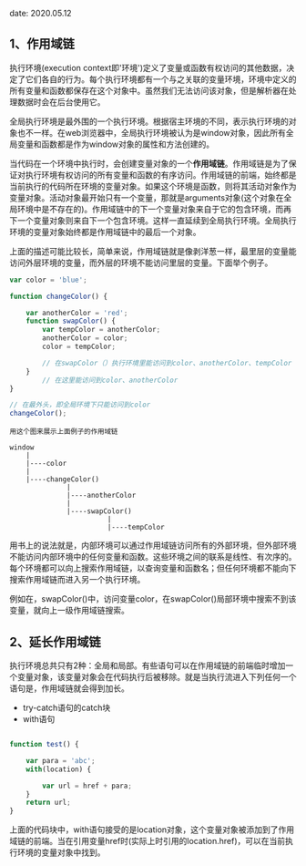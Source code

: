 date: 2020.05.12

## 1、作用域链

执行环境(execution context即'环境')定义了变量或函数有权访问的其他数据，决定了它们各自的行为。每个执行环境都有一个与之关联的变量环境，环境中定义的所有变量和函数都保存在这个对象中。虽然我们无法访问该对象，但是解析器在处理数据时会在后台使用它。

全局执行环境是最外围的一个执行环境。根据宿主环境的不同，表示执行环境的对象也不一样。在web浏览器中，全局执行环境被认为是window对象，因此所有全局变量和函数都是作为window对象的属性和方法创建的。

当代码在一个环境中执行时，会创建变量对象的一个**作用域链**。作用域链是为了保证对执行环境有权访问的所有变量和函数的有序访问。作用域链的前端，始终都是当前执行的代码所在环境的变量对象。如果这个环境是函数，则将其活动对象作为变量对象。活动对象最开始只有一个变量，那就是arguments对象(这个对象在全局环境中是不存在的)。作用域链中的下一个变量对象来自于它的包含环境，而再下一个变量对象则来自下一个包含环境。这样一直延续到全局执行环境。全局执行环境的变量对象始终都是作用域链中的最后一个对象。

上面的描述可能比较长，简单来说，作用域链就是像剥洋葱一样，最里层的变量能访问外层环境的变量，而外层的环境不能访问里层的变量。下面举个例子。

```javaScript
var color = 'blue';

function changeColor() {

    var anotherColor = 'red';
    function swapColor() {
        var tempColor = anotherColor;
        anotherColor = color;
        color = tempColor;

        // 在swapColor（）执行环境里能访问到color、anotherColor、tempColor
    }
        // 在这里能访问到color、anotherColor
}

// 在最外头，即全局环境下只能访问到color
changeColor();
```
```
用这个图来展示上面例子的作用域链

window 
    |
    |----color
    |
    |----changeColor()
              |
              |----anotherColor
              |
              |----swapColor()
                        |
                        |----tempColor
```

用书上的说法就是，内部环境可以通过作用域链访问所有的外部环境，但外部环境不能访问内部环境中的任何变量和函数。这些环境之间的联系是线性、有次序的。每个环境都可以向上搜索作用域链，以查询变量和函数名；但任何环境都不能向下搜索作用域链而进入另一个执行环境。

例如在，swapColor()中，访问变量color，在swapColor()局部环境中搜索不到该变量，就向上一级作用域链搜索。

## 2、延长作用域链
执行环境总共只有2种：全局和局部。有些语句可以在作用域链的前端临时增加一个变量对象，该变量对象会在代码执行后被移除。就是当执行流进入下列任何一个语句是，作用域链就会得到加长。
- try-catch语句的catch块
- with语句
```javaScript

function test() {

    var para = 'abc';
    with(location) {

        var url = href + para;
    }
    return url;
}

```

上面的代码块中，with语句接受的是location对象，这个变量对象被添加到了作用域链的前端。当在引用变量href时(实际上时引用的location.href)，可以在当前执行环境的变量对象中找到。
